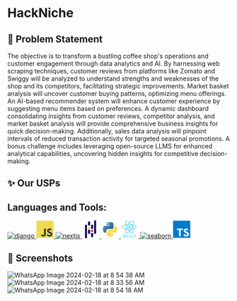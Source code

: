 # HackNiche

## 🤔 Problem Statement
<p align="left"> The objective is to transform a bustling coffee shop's operations and customer engagement through data analytics and AI. By harnessing web scraping techniques, customer reviews from platforms like Zomato and Swiggy will be analyzed to understand strengths and weaknesses of the shop and its competitors, facilitating strategic improvements. Market basket analysis will uncover customer buying patterns, optimizing menu offerings. An AI-based recommender system will enhance customer experience by suggesting menu items based on preferences. A dynamic dashboard consolidating insights from customer reviews, competitor analysis, and market basket analysis will provide comprehensive business insights for quick decision-making. Additionally, sales data analysis will pinpoint intervals of reduced transaction activity for targeted seasonal promotions. A bonus challenge includes leveraging open-source LLMS for enhanced analytical capabilities, uncovering hidden insights for competitive decision-making.
</p>

## ✨ Our USPs

## Languages and Tools:
<p align="left"> <a href="https://www.djangoproject.com/" target="_blank" rel="noreferrer"> <img src="https://cdn.worldvectorlogo.com/logos/django.svg" alt="django" width="40" height="40"/> </a> <a href="https://developer.mozilla.org/en-US/docs/Web/JavaScript" target="_blank" rel="noreferrer"> <img src="https://raw.githubusercontent.com/devicons/devicon/master/icons/javascript/javascript-original.svg" alt="javascript" width="40" height="40"/> </a> <a href="https://nextjs.org/" target="_blank" rel="noreferrer"> <img src="https://cdn.worldvectorlogo.com/logos/nextjs-2.svg" alt="nextjs" width="40" height="40"/> </a> <a href="https://pandas.pydata.org/" target="_blank" rel="noreferrer"> <img src="https://raw.githubusercontent.com/devicons/devicon/2ae2a900d2f041da66e950e4d48052658d850630/icons/pandas/pandas-original.svg" alt="pandas" width="40" height="40"/> </a> <a href="https://www.python.org" target="_blank" rel="noreferrer"> <img src="https://raw.githubusercontent.com/devicons/devicon/master/icons/python/python-original.svg" alt="python" width="40" height="40"/> </a> <a href="https://reactjs.org/" target="_blank" rel="noreferrer"> <img src="https://raw.githubusercontent.com/devicons/devicon/master/icons/react/react-original-wordmark.svg" alt="react" width="40" height="40"/> </a> <a href="https://seaborn.pydata.org/" target="_blank" rel="noreferrer"> <img src="https://seaborn.pydata.org/_images/logo-mark-lightbg.svg" alt="seaborn" width="40" height="40"/> </a> <a href="https://www.typescriptlang.org/" target="_blank" rel="noreferrer"> <img src="https://raw.githubusercontent.com/devicons/devicon/master/icons/typescript/typescript-original.svg" alt="typescript" width="40" height="40"/> </a> </p>

## 📸 Screenshots

![WhatsApp Image 2024-02-18 at 8 54 38 AM](https://github.com/vividha09/HackNiche_BeanBot/assets/110150230/fbaf22f3-f658-4cd5-a442-f4cf6946a163)
![WhatsApp Image 2024-02-18 at 8 33 56 AM](https://github.com/vividha09/HackNiche_BeanBot/assets/110150230/0dea79b2-9eaa-484b-8f4d-d54f02d90b9a)
![WhatsApp Image 2024-02-18 at 8 54 18 AM](https://github.com/vividha09/HackNiche_BeanBot/assets/110150230/99ac8d5a-1d52-492c-a952-55be04f4abed)
